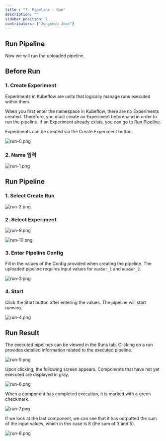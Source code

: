 ```yaml
---
title : "7. Pipeline - Run"
description: ""
sidebar_position: 7
contributors: ["Jongseob Jeon"]
---
```


## Run Pipeline

Now we will run the uploaded pipeline.

## Before Run

### 1. Create Experiment

Experiments in Kubeflow are units that logically manage runs executed within them.

When you first enter the namespace in Kubeflow, there are no Experiments created. Therefore, you must create an Experiment beforehand in order to run the pipeline. If an Experiment already exists, you can go to [Run Pipeline](../kubeflow/basic-run.md#run-pipeline-1).

Experiments can be created via the Create Experiment button.

![run-0.png](./img/run-0.png)

### 2. Name 입력

![run-1.png](./img/run-1.png)

## Run Pipeline

### 1. Select Create Run

![run-2.png](./img/run-2.png)

### 2. Select Experiment

![run-9.png](./img/run-9.png)

![run-10.png](./img/run-10.png)

### 3. Enter Pipeline Config

Fill in the values of the Config provided when creating the pipeline. The uploaded pipeline requires input values for `number_1` and `number_2`.

![run-3.png](./img/run-3.png)

### 4. Start

Click the Start button after entering the values. The pipeline will start running.

![run-4.png](./img/run-4.png)

## Run Result

The executed pipelines can be viewed in the Runs tab.
Clicking on a run provides detailed information related to the executed pipeline.

![run-5.png](./img/run-5.png)

Upon clicking, the following screen appears. Components that have not yet executed are displayed in gray.

![run-6.png](./img/run-6.png)

When a component has completed execution, it is marked with a green checkmark.

![run-7.png](./img/run-7.png)

If we look at the last component, we can see that it has outputted the sum of the input values, which in this case is 8 (the sum of 3 and 5).

![run-8.png](./img/run-8.png)
